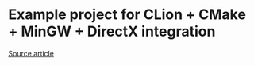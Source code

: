 # Example project for CLion + CMake + MinGW + DirectX integration

[Source article](http://www.directxtutorial.com/Lesson.aspx?lessonid=11-4-5)